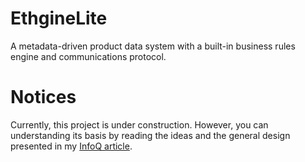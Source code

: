 # EthgineLite
A metadata-driven product data system with a built-in business rules engine and communications protocol.

# Notices
Currently, this project is under construction.  However, you can understanding its basis by reading the 
ideas and the general design presented in my <a target="_blank" href="http://www.infoq.com/articles/metadata-and-agile">InfoQ article</a>.
